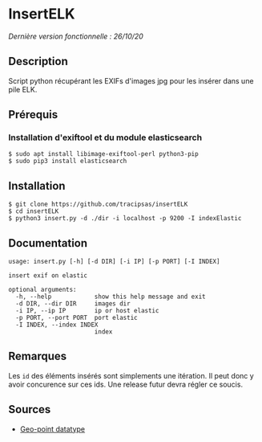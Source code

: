 # InsertELK

*Dernière version fonctionnelle : 26/10/20*

## Description

Script python récupérant les EXIFs d'images jpg pour les insérer dans une pile ELK.

## Prérequis

### Installation d'exiftool et du module elasticsearch

```
$ sudo apt install libimage-exiftool-perl python3-pip
$ sudo pip3 install elasticsearch
```

## Installation

```
$ git clone https://github.com/tracipsas/insertELK
$ cd insertELK
$ python3 insert.py -d ./dir -i localhost -p 9200 -I indexElastic
```

## Documentation
```
usage: insert.py [-h] [-d DIR] [-i IP] [-p PORT] [-I INDEX]

insert exif on elastic

optional arguments:
  -h, --help            show this help message and exit
  -d DIR, --dir DIR     images dir
  -i IP, --ip IP        ip or host elastic
  -p PORT, --port PORT  port elastic
  -I INDEX, --index INDEX
                        index
```
## Remarques

Les `id` des éléments insérés sont simplements une itération. Il peut donc y avoir concurence sur ces ids.
Une release futur devra régler ce soucis.

## Sources
* [Geo-point datatype](https://www.elastic.co/guide/en/elasticsearch/reference/6.8/geo-point.html)
